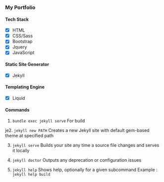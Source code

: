 ### My Portfolio

#### Tech Stack
* [x] HTML
* [x] CSS/Sass
* [x] Bootstrap
* [x] Jquery
* [x] JavaScript

#### Static Site Generator

* [x] Jekyll 

#### Templating Engine

* [x] Liquid

#### Commands

1. ``
  bundle exec jekyll serve
``
For build

je2. ``
  jekyll new PATH
``
Creates a new Jekyll site with default gem-based theme at specified path

3. ``
  jekyll serve
``
Builds your site any time a source file changes and serves it locally

4. ``
  jekyll doctor
``
Outputs any deprecation or configuration issues

5. ``
  jekyll help
``
Shows help, optionally for a given subcommand Example : ``jekyll help build``

